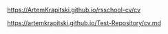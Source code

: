 
https://ArtemKrapitski.github.io/rsschool-cv/cv

https://artemkrapitski.github.io/Test-Repository/cv.md
